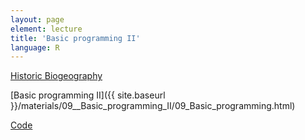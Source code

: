```yaml
---
layout: page
element: lecture
title: 'Basic programming II'
language: R
---
```


[Historic Biogeography](https://www.youtube.com/watch?v=2UQC5ts6hUs)


[Basic programming II]({{ site.baseurl }}/materials/09__Basic_programming_II/09_Basic_programming.html)

[Code](/code/Sample_code_functions.zip)
